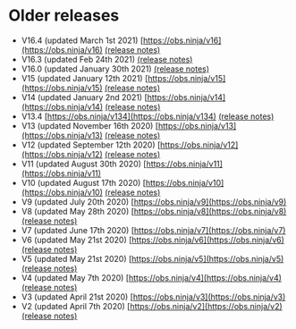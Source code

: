# Older releases

* V16.4 (updated March 1st 2021) [https://obs.ninja/v16](https://obs.ninja/v16) [(release notes)](https://github.com/steveseguin/obsninja/wiki/v16.4-update-notes)
* V16.3 (updated Feb 24th 2021) [(release notes)](https://github.com/steveseguin/obsninja/wiki/v16.3-update-notes)
* V16.0 (updated January 30th 2021) [(release notes)](https://github.com/steveseguin/obsninja/wiki/v16-release-notes)
* V15 (updated January 12th 2021) [https://obs.ninja/v15](https://obs.ninja/v15) [(release notes)](https://github.com/steveseguin/obsninja/wiki/v15-release-notes)
* V14 (updated January 2nd 2021) [https://obs.ninja/v14](https://obs.ninja/v14) [(release notes)](https://github.com/steveseguin/obsninja/wiki/v14-release-notes)
* V13.4 [https://obs.ninja/v134](https://obs.ninja/v134) [(release notes)](https://www.reddit.com/r/OBSNinja/comments/k02enh/version\_134\_of\_obsninja\_released\_change\_log\_here/)
* V13 (updated November 16th 2020) [https://obs.ninja/v13](https://obs.ninja/v13) [(release notes)](https://www.reddit.com/r/OBSNinja/comments/jik5fk/version\_13\_released\_change\_log/)
* V12 (updated September 12th 2020) [https://obs.ninja/v12](https://obs.ninja/v12) [(release notes)](https://www.reddit.com/r/OBSNinja/comments/irz5be/obsninja\_version\_12\_released\_change\_log\_here/)
* V11 (updated August 30th 2020) [https://obs.ninja/v11](https://obs.ninja/v11)
* V10 (updated August 17th 2020) [https://obs.ninja/v10](https://obs.ninja/v10) [(release notes)](https://www.reddit.com/r/OBSNinja/comments/ib7vhk/version\_10\_released\_text\_chat\_and\_more\_added\_see/)
* V9 (updated July 20th 2020) [https://obs.ninja/v9](https://obs.ninja/v9)
* V8 (updated May 28th 2020) [https://obs.ninja/v8](https://obs.ninja/v8) [(release notes)](https://www.reddit.com/r/OBSNinja/comments/hhba50/version\_8\_just\_released\_see\_the\_change\_log\_here/)
* V7 (updated June 17th 2020) [https://obs.ninja/v7](https://obs.ninja/v7)
* V6 (updated May 21st 2020) [https://obs.ninja/v6](https://obs.ninja/v6) [(release notes)](https://www.reddit.com/r/OBSNinja/comments/gy7h4g/site\_updated\_on\_june\_7th\_please\_find\_the\_change/)
* V5 (updated May 21st 2020) [https://obs.ninja/v5](https://obs.ninja/v5) [(release notes)](https://www.reddit.com/r/OBSNinja/comments/gobivl/new\_version\_released\_performance\_improvements/)
* V4 (updated May 7th 2020) [https://obs.ninja/v4](https://obs.ninja/v4) [(release notes)](https://www.reddit.com/r/OBSNinja/comments/gf5pd3/new\_version\_released\_today\_along\_with\_new/)
* V3 (updated April 21st 2020) [https://obs.ninja/v3](https://obs.ninja/v3)
* V2 (updated April 7th 2020) [https://obs.ninja/v2](https://obs.ninja/v2) [(release notes)](https://www.reddit.com/r/OBSNinja/comments/fwr3fy/obs\_ninja\_just\_updated\_new\_experimental/)
